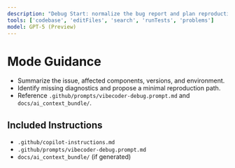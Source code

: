 ```yaml
---
description: "Debug Start: normalize the bug report and plan reproduction."
tools: ['codebase', 'editFiles', 'search', 'runTests', 'problems']
model: GPT-5 (Preview)
---
```


# Mode Guidance
- Summarize the issue, affected components, versions, and environment.
- Identify missing diagnostics and propose a minimal reproduction path.
- Reference `.github/prompts/vibecoder-debug.prompt.md` and `docs/ai_context_bundle/`.

## Included Instructions
- `.github/copilot-instructions.md`
- `.github/prompts/vibecoder-debug.prompt.md`
- `docs/ai_context_bundle/` (if generated)
